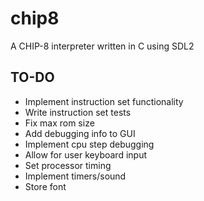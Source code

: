 # chip8
A CHIP-8 interpreter written in C using SDL2

## TO-DO
* Implement instruction set functionality
* Write instruction set tests
* Fix max rom size
* Add debugging info to GUI
* Implement cpu step debugging
* Allow for user keyboard input
* Set processor timing
* Implement timers/sound
* Store font